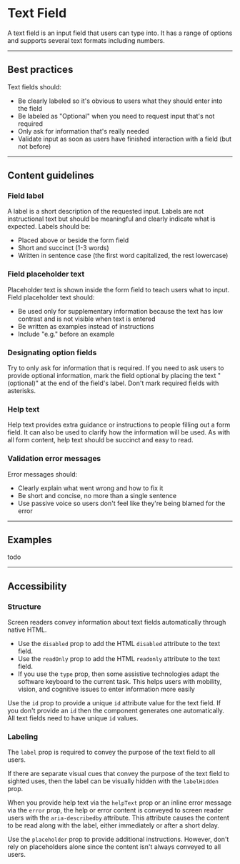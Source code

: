 # Text Field

A text field is an input field that users can type into. It has a range of options and supports several text formats
including numbers.

---

## Best practices

Text fields should:

- Be clearly labeled so it's obvious to users what they should enter into the field
- Be labeled as "Optional" when you need to request input that's not required
- Only ask for information that's really needed
- Validate input as soon as users have finished interaction with a field (but not before)

---

## Content guidelines

### Field label

A label is a short description of the requested input. Labels are not instructional text but should be meaningful and
clearly indicate what is expected.
Labels should be:

- Placed above or beside the form field
- Short and succinct (1-3 words)
- Written in sentence case (the first word capitalized, the rest lowercase)

### Field placeholder text

Placeholder text is shown inside the form field to teach users what to input. Field placeholder text should:

- Be used only for supplementary information because the text has low contrast and is not visible when text is entered
- Be written as examples instead of instructions
- Include "e.g." before an example

### Designating option fields

Try to only ask for information that is required. If you need to ask users to provide optional information, mark the 
field optional by placing the text "(optional)" at the end of the field's label. Don't mark required fields with 
asterisks.

### Help text

Help text provides extra guidance or instructions to people filling out a form field. It can also be used to clarify
how the information will be used. As with all form content, help text should be succinct and easy to read.

### Validation error messages

Error messages should:

- Clearly explain what went wrong and how to fix it
- Be short and concise, no more than a single sentence
- Use passive voice so users don't feel like they're being blamed for the error

---

## Examples

todo

---

## Accessibility

### Structure

Screen readers convey information about text fields automatically through native HTML.

- Use the `disabled` prop to add the HTML `disabled` attribute to the text field.
- Use the `readOnly` prop to add the HTML `readonly` attribute to the text field.
- If you use the `type` prop, then some assistive technologies adapt the software keyboard to the current task. This
  helps users with mobility, vision, and cognitive issues to enter information more easily
  
Use the `id` prop to provide a unique `id` attribute value for the text field. If you don't provide an `id` then the
component generates one automatically. All text fields need to have unique `id` values.

### Labeling

The `label` prop is required to convey the purpose of the text field to all users.

If there are separate visual cues that convey the purpose of the text field to sighted uses, then the label can be
visually hidden with the `labelHidden` prop.

When you provide help text via the `helpText` prop or an inline error message via the `error` prop, the help or error
content is conveyed to screen reader users with the `aria-describedby` attribute. This attribute causes the content to
be read along with the label, either immediately or after a short delay.

Use the `placeholder` prop to provide additional instructions. However, don't rely on placeholders alone since the 
content isn't always conveyed to all users.
